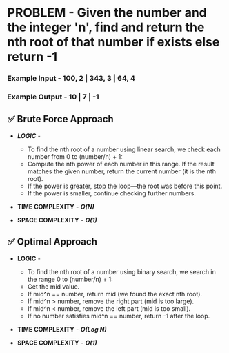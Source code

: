 # PROBLEM - Given the number and the integer 'n', find and return the nth root of that number if exists else return -1

### Example Input -   100, 2 | 343, 3 | 64, 4
### Example Output -     10  |   7    |   -1

## ✅ Brute Force Approach
- ***LOGIC***  -
    - To find the nth root of a number using linear search, we check each number from 0 to (number/n) + 1:
    - Compute the nth power of each number in this range.
    If the result matches the given number, return the current number (it is the nth root).
    - If the power is greater, stop the loop—the root was before this point.
    - If the power is smaller, continue checking further numbers.

- **TIME COMPLEXITY** - ***O(N)***
- **SPACE COMPLEXITY** - ***O(1)***

## ✅ Optimal Approach

- **LOGIC**  - 
    - To find the nth root of a number using binary search, we search in the range 0 to (number/n) + 1:
    - Get the mid value.
    - If mid^n == number, return mid (we found the exact nth root).
    - If mid^n > number, remove the right part (mid is too large).
    - If mid^n < number, remove the left part (mid is too small).
    - If no number satisfies mid^n == number, return -1 after the loop.

- **TIME COMPLEXITY** - ***O(Log N)***
- **SPACE COMPLEXITY** - ***O(1)***